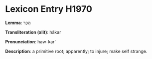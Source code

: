 # Lexicon Entry H1970

**Lemma**: הָכַר

**Transliteration (xlit)**: hâkar

**Pronunciation**: haw-kar'

**Description**:
a primitive root; apparently; to injure; make self strange.

